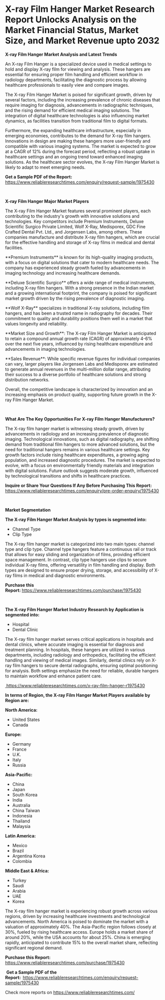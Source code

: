 <p><h1>X-ray Film Hanger Market Research Report Unlocks Analysis on the Market Financial Status, Market Size, and Market Revenue upto 2032</h1></p><p><strong>X-ray Film Hanger Market Analysis and Latest Trends</strong></p>
<p><p>An X-ray Film Hanger is a specialized device used in medical settings to hold and display X-ray film for viewing and analysis. These hangers are essential for ensuring proper film handling and efficient workflow in radiology departments, facilitating the diagnostic process by allowing healthcare professionals to easily view and compare images.</p><p>The X-ray Film Hanger Market is poised for significant growth, driven by several factors, including the increasing prevalence of chronic diseases that require imaging for diagnosis, advancements in radiographic techniques, and the rising demand for efficient medical imaging solutions. The integration of digital healthcare technologies is also influencing market dynamics, as facilities transition from traditional film to digital formats.</p><p>Furthermore, the expanding healthcare infrastructure, especially in emerging economies, contributes to the demand for X-ray film hangers. Innovations in design are making these hangers more user-friendly and compatible with various imaging systems. The market is expected to grow at a CAGR of 12% during the forecast period, reflecting a robust uptake in healthcare settings and an ongoing trend toward enhanced imaging solutions. As the healthcare sector evolves, the X-ray Film Hanger Market is likely to adapt to meet emerging needs.</p></p>
<p><strong>Get a Sample PDF of the Report:&nbsp;</strong> <a href="https://www.reliableresearchtimes.com/enquiry/request-sample/1975430?utm_campaign=3187&utm_medium=2&utm_source=Github&utm_content=ia&utm_term=05032025&utm_id=x-ray-film-hanger">https://www.reliableresearchtimes.com/enquiry/request-sample/1975430</a></p>
<p>&nbsp;</p>
<p><strong>X-ray Film Hanger Major Market Players</strong></p>
<p><p>The X-ray Film Hanger Market features several prominent players, each contributing to the industry's growth with innovative solutions and technologies. Key competitors include Premium Instruments, Deluxe Scientific Surgico Private Limited, Wolf X-Ray, Medisporex, GDC Fine Crafted Dental Pvt. Ltd., and Jorgensen Labs, among others. These companies manufacture and distribute X-ray film hangers, which are crucial for the effective handling and storage of X-ray films in medical and dental facilities.</p><p>**Premium Instruments** is known for its high-quality imaging products, with a focus on digital solutions that cater to modern healthcare needs. The company has experienced steady growth fueled by advancements in imaging technology and increasing healthcare demands. </p><p>**Deluxe Scientific Surgico** offers a wide range of medical instruments, including X-ray film hangers. With a strong presence in the Indian market and a growing international footprint, the company is poised for significant market growth driven by the rising prevalence of diagnostic imaging.</p><p>**Wolf X-Ray** specializes in traditional X-ray solutions, including film hangers, and has been a trusted name in radiography for decades. Their commitment to quality and durability positions them well in a market that values longevity and reliability.</p><p>**Market Size and Growth**: The X-ray Film Hanger Market is anticipated to retain a compound annual growth rate (CAGR) of approximately 4-6% over the next five years, influenced by rising healthcare expenditure and advancements in imaging technologies.</p><p>**Sales Revenue**: While specific revenue figures for individual companies can vary, larger players like Jorgensen Labs and Medisporex are estimated to generate annual revenues in the multi-million dollar range, attributing their success to a diverse portfolio of healthcare solutions and strong distribution networks.</p><p>Overall, the competitive landscape is characterized by innovation and an increasing emphasis on product quality, supporting future growth in the X-ray Film Hanger Market.</p></p>
<p>&nbsp;</p>
<p><strong>What Are The Key Opportunities For X-ray Film Hanger Manufacturers?</strong></p>
<p><p>The X-ray film hanger market is witnessing steady growth, driven by advancements in radiology and an increasing prevalence of diagnostic imaging. Technological innovations, such as digital radiography, are shifting demand from traditional film hangers to more advanced solutions, but the need for traditional hangers remains in various healthcare settings. Key growth factors include rising healthcare expenditures, a growing aging population, and increased diagnostic procedures. The market is expected to evolve, with a focus on environmentally friendly materials and integration with digital solutions. Future outlook suggests moderate growth, influenced by technological transitions and shifts in healthcare practices.</p></p>
<p><strong>Inquire or Share Your Questions If Any Before Purchasing This Report:</strong> <a href="https://www.reliableresearchtimes.com/enquiry/pre-order-enquiry/1975430?utm_campaign=3187&utm_medium=2&utm_source=Github&utm_content=ia&utm_term=05032025&utm_id=x-ray-film-hanger">https://www.reliableresearchtimes.com/enquiry/pre-order-enquiry/1975430</a></p>
<p>&nbsp;</p>
<p><strong>Market Segmentation</strong></p>
<p><strong>The X-ray Film Hanger Market Analysis by types is segmented into:</strong></p>
<p><ul><li>Channel Type</li><li>Clip Type</li></ul></p>
<p><p>The X-ray film hanger market is categorized into two main types: channel type and clip type. Channel type hangers feature a continuous rail or track that allows for easy sliding and organization of films, providing efficient space management. In contrast, clip type hangers use clips to secure individual X-ray films, offering versatility in film handling and display. Both types are designed to ensure proper drying, storage, and accessibility of X-ray films in medical and diagnostic environments.</p></p>
<p><strong>Purchase this Report:&nbsp;</strong><a href="https://www.reliableresearchtimes.com/purchase/1975430?utm_campaign=3187&utm_medium=2&utm_source=Github&utm_content=ia&utm_term=05032025&utm_id=x-ray-film-hanger">https://www.reliableresearchtimes.com/purchase/1975430</a></p>
<p>&nbsp;</p>
<p><strong>The X-ray Film Hanger Market Industry Research by Application is segmented into:</strong></p>
<p><ul><li>Hospital</li><li>Dental Clinic</li></ul></p>
<p><p>The X-ray film hanger market serves critical applications in hospitals and dental clinics, where accurate imaging is essential for diagnosis and treatment planning. In hospitals, these hangers are utilized in various departments, including radiology and orthopedics, facilitating the efficient handling and viewing of medical images. Similarly, dental clinics rely on X-ray film hangers to secure dental radiographs, ensuring optimal positioning for analysis. Both settings emphasize the need for reliable, durable hangers to maintain workflow and enhance patient care.</p></p>
<p><a href="https://www.reliableresearchtimes.com/x-ray-film-hanger-r1975430?utm_campaign=3187&utm_medium=2&utm_source=Github&utm_content=ia&utm_term=05032025&utm_id=x-ray-film-hanger">&nbsp;https://www.reliableresearchtimes.com/x-ray-film-hanger-r1975430</a></p>
<p><strong>In terms of Region, the X-ray Film Hanger Market Players available by Region are:</strong></p>
<p>
    <p> <strong> North America: </strong>
        <ul>
            <li>United States</li>
            <li>Canada</li>
        </ul>
        </p> 
    <p> <strong> Europe: </strong>
        <ul>
            <li>Germany</li>
            <li>France</li>
            <li>U.K.</li>
            <li>Italy</li>
            <li>Russia</li>
        </ul>
        </p> 
    <p> <strong> Asia-Pacific: </strong>
        <ul>
            <li>China</li>
            <li>Japan</li>
            <li>South Korea</li>
            <li>India</li>
            <li>Australia</li>
            <li>China Taiwan</li>
            <li>Indonesia</li>
            <li>Thailand</li>
            <li>Malaysia</li>
        </ul>
        </p> 
    <p> <strong> Latin America: </strong>
        <ul>
            <li>Mexico</li>
            <li>Brazil</li>
            <li>Argentina Korea</li>
            <li>Colombia</li>
        </ul>
        </p> 
    <p> <strong> Middle East & Africa: </strong>
        <ul>
            <li>Turkey</li>
            <li>Saudi</li>
            <li>Arabia</li>
            <li>UAE</li>
            <li>Korea</li>
        </ul>
    </p>
    </p>
<p><p>The X-ray film hanger market is experiencing robust growth across various regions, driven by increasing healthcare investments and technological advancements. North America is poised to dominate the market with a valuation of approximately 40%. The Asia-Pacific region follows closely at 30%, fueled by rising healthcare access. Europe holds a market share of around 20%, while the USA accounts for about 25%. China is emerging rapidly, anticipated to contribute 15% to the overall market share, reflecting significant regional demand.</p></p>
<p><strong>Purchase this Report: </strong><a href="https://www.reliableresearchtimes.com/purchase/1975430?utm_campaign=3187&utm_medium=2&utm_source=Github&utm_content=ia&utm_term=05032025&utm_id=x-ray-film-hanger">https://www.reliableresearchtimes.com/purchase/1975430</a></p>
<p>&nbsp;<strong>Get a Sample PDF of the Report:&nbsp;&nbsp;</strong><a href="https://www.reliableresearchtimes.com/enquiry/request-sample/1975430?utm_campaign=3187&utm_medium=2&utm_source=Github&utm_content=ia&utm_term=05032025&utm_id=x-ray-film-hanger">https://www.reliableresearchtimes.com/enquiry/request-sample/1975430</a></p>
<p><strong></strong></p>
<p>Check more reports on <a href="https://www.reliableresearchtimes.com/?utm_campaign=3187&utm_medium=2&utm_source=Github&utm_content=ia&utm_term=05032025&utm_id=x-ray-film-hanger">https://www.reliableresearchtimes.com/</a></p>